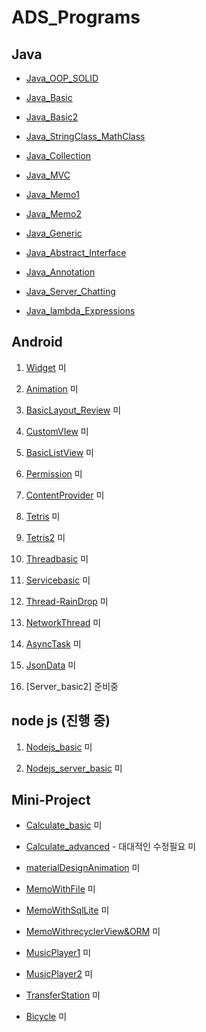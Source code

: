 # ADS_Programs

## Java
+ [Java_OOP_SOLID](https://github.com/youjisang/ADS_Java_OOP_SOLID.git)

+ [Java_Basic](https://github.com/youjisang/ADS_Java_Basic.git)

+ [Java_Basic2](https://github.com/youjisang/ADS_Java_Basic2.git) 

+ [Java_StringClass_MathClass](https://github.com/youjisang/ADS_Java_StringClass_MathClass.git)

+ [Java_Collection](https://github.com/youjisang/ADS_Java_Collection.git)

+ [Java_MVC](https://github.com/youjisang/ADS_Java_MVC.git)

+ [Java_Memo1](https://github.com/youjisang/ADS_Java_Memo1.git) 

+ [Java_Memo2](https://github.com/youjisang/ADS_Java_Memo2.git) 

+ [Java_Generic](https://github.com/youjisang/ADS_Java_Generic.git)

+ [Java_Abstract_Interface](https://github.com/youjisang/ADS_Java_Abstract_Interface.git)

+ [Java_Annotation](https://github.com/youjisang/ADS_Java_Annotation.git)

+ [Java_Server_Chatting](https://github.com/youjisang/ADS_Java_Server_Chatting.git)

+ [Java_lambda_Expressions](https://github.com/youjisang/ADS_Java_Lambda_Expressions.git)


## Android

 1. [Widget](https://github.com/youjisang/Widget.git) 미
 
 2. [Animation](https://github.com/youjisang/Animation.git) 미
 
 3. [BasicLayout_Review](https://github.com/youjisang/BasicLayout_Review.git) 미
 
 4. [CustomVIew](https://github.com/youjisang/CustomView.git) 미
 
 5. [BasicListView](https://github.com/youjisang/BasicListView.git) 미
 
 6. [Permission](https://github.com/youjisang/Android_Permission.git) 미
 
 7. [ContentProvider](https://github.com/youjisang/Content_Provider.git) 미
 
 8. [Tetris](https://github.com/youjisang/Tetris.git) 미
 
 9. [Tetris2](https://github.com/youjisang/Tetris2.git) 미
 
10. [Threadbasic](https://github.com/youjisang/threadbasic.git) 미

11. [Servicebasic](https://github.com/youjisang/ServiceBasic.git) 미

12. [Thread-RainDrop](https://github.com/youjisang/Thread-RainDrop.git) 미

13. [NetworkThread](https://github.com/youjisang/Thread-RainDrop.git) 미

14. [AsyncTask](https://github.com/youjisang/AsyncTask.git) 미

15. [JsonData](https://github.com/youjisang/JsonData.git) 미

16. [Server_basic2] 준비중

## node js (진행 중)

1. [Nodejs_basic](https://github.com/youjisang/nodejs_basic.git) 미

2. [Nodejs_server_basic](https://github.com/youjisang/nodejs_server_basic.git) 미


## Mini-Project



- [Calculate_basic](https://github.com/youjisang/Calculate_basic.git) 미

- [Calculate_advanced](https://github.com/youjisang/Calculate_advanced.git) - 대대적인 수정필요 미

- [materialDesignAnimation](https://github.com/youjisang/materialDesign_propertyAnimation.git) 미

- [MemoWithFile](https://github.com/youjisang/Android_Memo.git) 미

- [MemoWithSqlLite](https://github.com/youjisang/Android_Memo_WithDB.git) 미

- [MemoWithrecyclerView&ORM](https://github.com/youjisang/Android_Memo_with_recyclerViewAndORM.git) 미

- [MusicPlayer1](https://github.com/youjisang/MusicPlayer.git) 미

- [MusicPlayer2](https://github.com/youjisang/MusicPlayer2.git) 미

- [TransferStation](https://github.com/youjisang/TransferStation.git) 미

- [Bicycle](https://github.com/youjisang/Bicycle.git) 미






